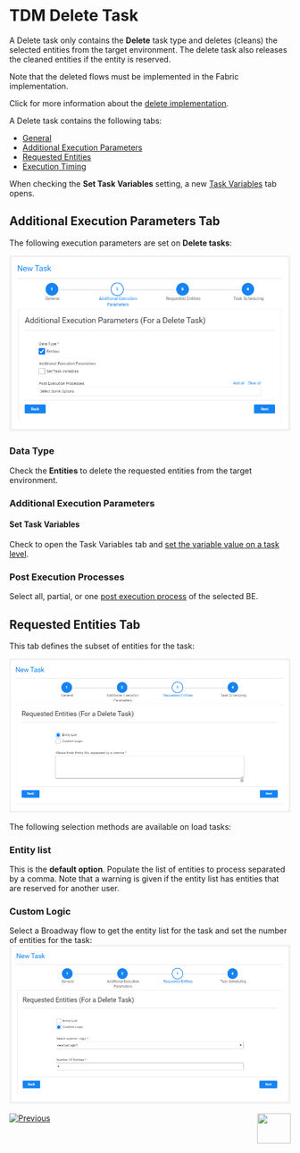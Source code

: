 # TDM Delete Task

A Delete task only contains the **Delete** task type and deletes (cleans) the selected entities from the target environment. The delete task also releases the cleaned entities if the entity is reserved.

Note that the deleted flows must be implemented in the Fabric implementation. 

Click for more information about the [delete implementation](/articles/TDM/tdm_implementation/08_tdm_implement_delete_of_entities.md).

A Delete task contains the following tabs:

- [General](14a_task_general_tab.md)
- [Additional Execution Parameters](#additional-execution-parameters-tab)
- [Requested Entities](#requested-entities-tab)
- [Execution Timing](22_task_execution_timing_tab.md)

When checking the **Set Task Variables** setting, a new [Task Variables](23_task_globals_tab.md) tab opens.

## Additional Execution Parameters Tab

The following execution parameters are set on **Delete tasks**:

![additional exe params](images/delete_task_additional_exe_params.png)



### Data Type

Check the **Entities** to delete the requested entities from the target environment.

### Additional Execution Parameters

#### Set Task Variables 

Check to open the Task Variables tab and [set the variable value on a task level](23_task_globals_tab.md).

### Post Execution Processes

Select all, partial, or one [post execution process](04_tdm_gui_business_entity_window.md#post-execution-processes-tab) of the selected BE.



## Requested Entities Tab

This tab defines the subset of entities for the task:

![requested entities](images/delete_task_requested_entities.png)

The following selection methods are available on load tasks: 

### Entity list 

This is the **default option**. Populate the list of entities to process separated by a comma.  Note that a warning is given if the entity list has entities that are reserved for another user.

### Custom Logic

Select a Broadway flow to get the entity list for the task and set the number of entities for the task:![custom logic](images/delete_task_requested_entities_custom_logic.png)



 [![Previous](/articles/images/Previous.png)](18_load_task_data_versioning_mode.md)[<img align="right" width="60" height="54" src="/articles/images/Next.png">](20_reserve_only.md)